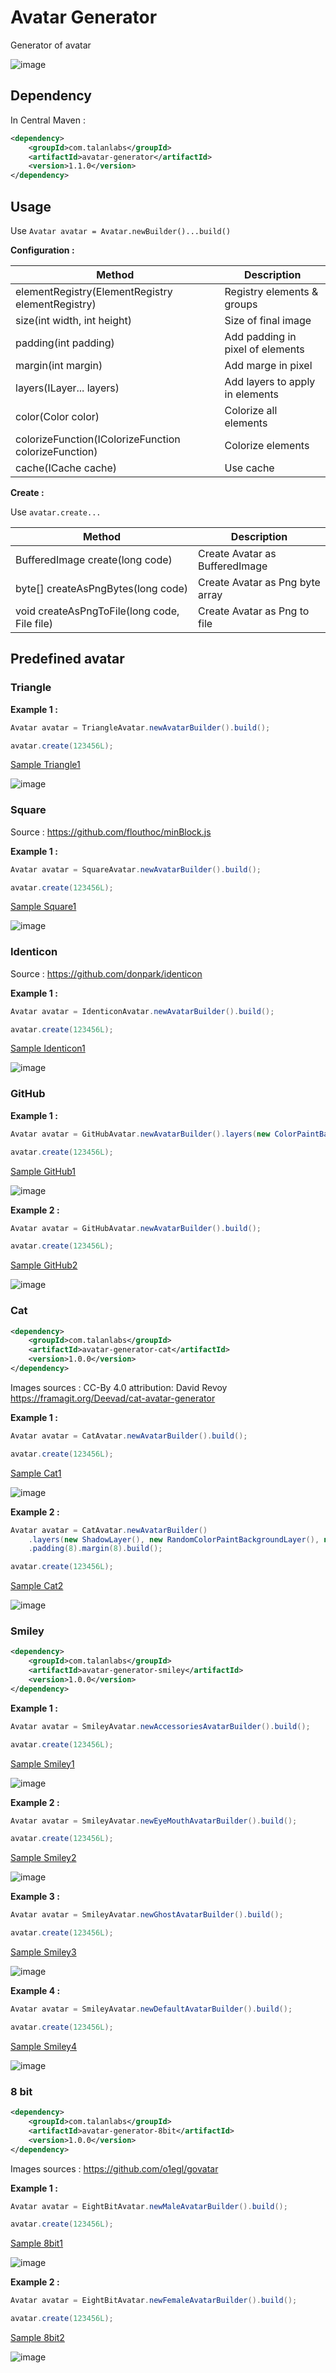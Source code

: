 # Avatar Generator

Generator of avatar

![image](doc/multi.png)

## Dependency

In Central Maven :

```xml
<dependency>
    <groupId>com.talanlabs</groupId>
    <artifactId>avatar-generator</artifactId>
    <version>1.1.0</version>
</dependency>
```

## Usage

Use `Avatar avatar = Avatar.newBuilder()...build()`

**Configuration :**

|Method|Description|
|---|---|
| elementRegistry(ElementRegistry elementRegistry) | Registry elements & groups |
| size(int width, int height) | Size of final image |
| padding(int padding) | Add padding in pixel of elements |
| margin(int margin) | Add marge in pixel |
| layers(ILayer... layers) | Add layers to apply in elements |
| color(Color color) | Colorize all elements |
| colorizeFunction(IColorizeFunction colorizeFunction) | Colorize elements |
| cache(ICache cache) | Use cache |

**Create :**

Use `avatar.create...`

|Method|Description|
|---|---|
| BufferedImage create(long code) | Create Avatar as BufferedImage |
| byte[] createAsPngBytes(long code) | Create Avatar as Png byte array |
| void createAsPngToFile(long code, File file) | Create Avatar as Png to file |

## Predefined avatar

### Triangle

**Example 1 :**

```java
Avatar avatar = TriangleAvatar.newAvatarBuilder().build();

avatar.create(123456L);
```

[Sample Triangle1](sample/src/main/java/Triangle1Main.java)

![image](doc/triangle1.png)

### Square

Source : https://github.com/flouthoc/minBlock.js

**Example 1 :**

```java
Avatar avatar = SquareAvatar.newAvatarBuilder().build();

avatar.create(123456L);
```

[Sample Square1](sample/src/main/java/Square1Main.java)

![image](doc/square1.png)

### Identicon

Source : https://github.com/donpark/identicon

**Example 1 :**

```java
Avatar avatar = IdenticonAvatar.newAvatarBuilder().build();

avatar.create(123456L);
```

[Sample Identicon1](sample/src/main/java/Identicon1Main.java)

![image](doc/identicon1.png)

### GitHub

**Example 1 :**

```java
Avatar avatar = GitHubAvatar.newAvatarBuilder().layers(new ColorPaintBackgroundLayer(Color.WHITE)).build();

avatar.create(123456L);
```

[Sample GitHub1](sample/src/main/java/GitHub1Main.java)

![image](doc/github1.png)

**Example 2 :**

```java
Avatar avatar = GitHubAvatar.newAvatarBuilder().build();

avatar.create(123456L);
```

[Sample GitHub2](sample/src/main/java/GitHub2Main.java)

![image](doc/github2.png)

### Cat

```xml
<dependency>
    <groupId>com.talanlabs</groupId>
    <artifactId>avatar-generator-cat</artifactId>
    <version>1.0.0</version>
</dependency>
```

Images sources :  CC-By 4.0 attribution: David Revoy https://framagit.org/Deevad/cat-avatar-generator

**Example 1 :**

```java
Avatar avatar = CatAvatar.newAvatarBuilder().build();

avatar.create(123456L);
```

[Sample Cat1](sample/src/main/java/Cat1Main.java)

![image](doc/cat1.png)

**Example 2 :**

```java
Avatar avatar = CatAvatar.newAvatarBuilder()
    .layers(new ShadowLayer(), new RandomColorPaintBackgroundLayer(), new RoundRectMaskLayer())
    .padding(8).margin(8).build();

avatar.create(123456L);
```

[Sample Cat2](sample/src/main/java/Cat2Main.java)

![image](doc/cat2.png)

### Smiley

```xml
<dependency>
    <groupId>com.talanlabs</groupId>
    <artifactId>avatar-generator-smiley</artifactId>
    <version>1.0.0</version>
</dependency>
```

**Example 1 :**

```java
Avatar avatar = SmileyAvatar.newAccessoriesAvatarBuilder().build();

avatar.create(123456L);
```

[Sample Smiley1](sample/src/main/java/Smiley1Main.java)

![image](doc/smiley1.png)

**Example 2 :**

```java
Avatar avatar = SmileyAvatar.newEyeMouthAvatarBuilder().build();

avatar.create(123456L);
```

[Sample Smiley2](sample/src/main/java/Smiley2Main.java)

![image](doc/smiley2.png)

**Example 3 :**

```java
Avatar avatar = SmileyAvatar.newGhostAvatarBuilder().build();

avatar.create(123456L);
```

[Sample Smiley3](sample/src/main/java/Smiley3Main.java)

![image](doc/smiley3.png)

**Example 4 :**

```java
Avatar avatar = SmileyAvatar.newDefaultAvatarBuilder().build();

avatar.create(123456L);

```

[Sample Smiley4](sample/src/main/java/Smiley4Main.java)

![image](doc/smiley4.png)

### 8 bit

```xml
<dependency>
    <groupId>com.talanlabs</groupId>
    <artifactId>avatar-generator-8bit</artifactId>
    <version>1.0.0</version>
</dependency>
```

Images sources : https://github.com/o1egl/govatar

**Example 1 :**

```java
Avatar avatar = EightBitAvatar.newMaleAvatarBuilder().build();

avatar.create(123456L);
```

[Sample 8bit1](sample/src/main/java/EightBit1Main.java)

![image](doc/8bitmale.png)

**Example 2 :**

```java
Avatar avatar = EightBitAvatar.newFemaleAvatarBuilder().build();

avatar.create(123456L);
```

[Sample 8bit2](sample/src/main/java/EightBit2Main.java)

![image](doc/8bitfemale.png)
